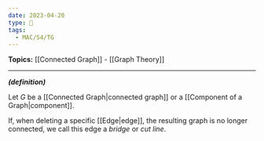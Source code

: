 ```yaml
---
date: 2023-04-20
type: 🧠
tags:
  - MAC/S4/TG
---
```


**Topics:** [[Connected Graph]] - [[Graph Theory]]

---

_**(definition)**_

Let $G$ be a [[Connected Graph|connected graph]] or a [[Component of a Graph|component]].

If, when deleting a specific [[Edge|edge]], the resulting graph is no longer connected, we call this edge a _bridge_ or _cut line_.
